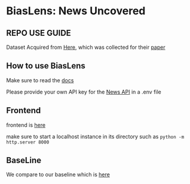 # BiasLens: News Uncovered

## REPO USE GUIDE

Dataset Acquired from [Here](https://github.com/ramybaly/Article-Bias-Prediction), which was collected for their [paper](https://arxiv.org/abs/2010.05338)

## How to use BiasLens

Make sure to read the [docs](https://biaslens.readthedocs.io/en/latest/index.html)

Please provide your own API key for the [News API](newsdata.io) in a .env file

## Frontend

frontend is [here](frontend/Frontend.html)

make sure to start a localhost instance in its directory such as
`python -m http.server 8000`

## BaseLine

We compare to our baseline which is [here](processed_data_baseline_final.ipynb)

